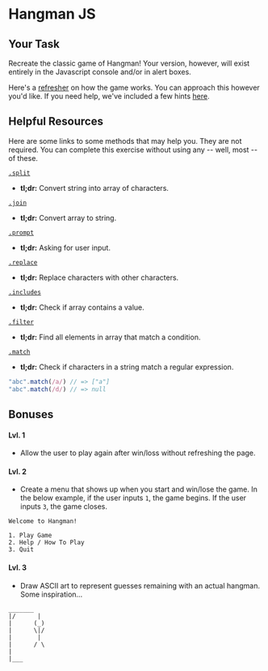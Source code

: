 # Hangman JS

## Your Task

Recreate the classic game of Hangman! Your version, however, will exist entirely in the Javascript console and/or in alert boxes.

Here's a [refresher](https://en.wikipedia.org/wiki/Hangman_(game)) on how the game works. You can approach this however you'd like. If you need help, we've included a few hints [here](https://github.com/ga-wdi-exercises/hangman-lab/blob/master/hints.md).

## Helpful Resources

Here are some links to some methods that may help you. They are not required. You can complete this exercise without using any -- well, most -- of these.

[`.split`](https://developer.mozilla.org/en-US/docs/Web/JavaScript/Reference/Global_Objects/String/split)  
  * **tl;dr:** Convert string into array of characters.

[`.join`](https://developer.mozilla.org/en-US/docs/Web/JavaScript/Reference/Global_Objects/Array/join)
  * **tl;dr:** Convert array to string.

[`.prompt`](https://developer.mozilla.org/en-US/docs/Web/API/Window/prompt)  
  * **tl;dr:** Asking for user input.

[`.replace`](https://developer.mozilla.org/en-US/docs/Web/JavaScript/Reference/Global_Objects/String/replace)  
  * **tl;dr:** Replace characters with other characters.

[`.includes`](https://developer.mozilla.org/en-US/docs/Web/JavaScript/Reference/Global_Objects/Array/filter)  
  * **tl;dr:** Check if array contains a value.

[`.filter`](https://developer.mozilla.org/en-US/docs/Web/JavaScript/Reference/Global_Objects/Array/includes)  
  * **tl;dr:** Find all elements in array that match a condition.

[`.match`](https://developer.mozilla.org/en-US/docs/Web/JavaScript/Reference/Global_Objects/String/match)  
  * **tl;dr:** Check if characters in a string match a regular expression.  

  ```js
  "abc".match(/a/) // => ["a"]
  "abc".match(/d/) // => null
  ```

## Bonuses

#### Lvl. 1

* Allow the user to play again after win/loss without refreshing the page.

#### Lvl. 2

* Create a menu that shows up when you start and win/lose the game. In the below example, if the user inputs `1`, the game begins. If the user inputs `3`, the game closes.

```text
Welcome to Hangman!

1. Play Game
2. Help / How To Play
3. Quit
```

#### Lvl. 3

* Draw ASCII art to represent guesses remaining with an actual hangman. Some inspiration...

```text
_______
|/      |
|      (_)
|      \|/
|       |
|      / \
|
|___
```
